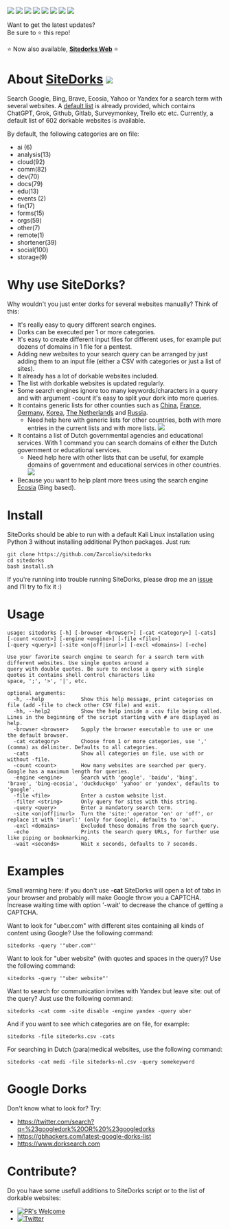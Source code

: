 ![](https://img.shields.io/github/license/Zarcolio/sitedorks) ![](https://badges.pufler.dev/visits/Zarcolio/sitedorks) ![](https://img.shields.io/github/stars/Zarcolio/sitedorks) ![](https://img.shields.io/github/forks/Zarcolio/sitedorks) ![](https://img.shields.io/github/issues/Zarcolio/sitedorks) ![](https://img.shields.io/github/issues-closed-raw/Zarcolio/sitedorks)  ![](https://img.shields.io/github/issues-pr/Zarcolio/sitedorks) ![](https://img.shields.io/github/issues-pr-closed-raw/Zarcolio/sitedorks)

Want to get the latest updates?  
Be sure to ⭐ this repo! 

⭐ Now also available, **[Sitedorks Web](https://antihacker.nl/sitedorks)** ⭐ 

# About [SiteDorks](https://github.com/Zarcolio/sitedorks) ![](https://img.shields.io/static/v1?label=&message=Help%20wanted&color=green)

Search Google, Bing, Brave, Ecosia, Yahoo or Yandex for a search term with several websites. A [default list](https://github.com/Zarcolio/sitedorks/blob/master/csv/WorldWide.csv) is already provided, which contains ChatGPT, Grok, Github, Gitlab, Surveymonkey, Trello etc etc. Currently, a default list of 602 dorkable websites is available.

By default, the following categories are on file: 

* ai (6)
* analysis(13)
* cloud(92)
* comm(82)
* dev(70)
* docs(79)
* edu(13)
* events (2)
* fin(17)
* forms(15)
* orgs(59)
* other(7)
* remote(1)
* shortener(39)
* social(100)
* storage(9)

# Why use SiteDorks?
Why wouldn't you just enter dorks for several websites manually? Think of this:
* It's really easy to query different search engines.
* Dorks can be executed per 1 or more categories.
* It's easy to create different input files for different uses, for example put dozens of domains in 1 file for a pentest.
* Adding new websites to your search query can be arranged by just adding them to an input file (either a CSV with categories or just a list of sites).
* It already has a lot of dorkable websites included.
* The list with dorkable websites is updated regularly.
* Some search engines ignore too many keywords/characters in a query and with argument -count it's easy to split your dork into more queries.
* It contains generic lists for other counties such as [China](https://github.com/Zarcolio/sitedorks/blob/master/csv/China.csv), [France](https://github.com/Zarcolio/sitedorks/blob/master/csv/France.csv), [Germany](https://github.com/Zarcolio/sitedorks/blob/master/csv/Germany.csv), [Korea](https://github.com/Zarcolio/sitedorks/blob/master/csv/Korea.csv), [The Netherlands](https://github.com/Zarcolio/sitedorks/blob/master/csv/Netherlands.csv) and [Russia](https://github.com/Zarcolio/sitedorks/blob/master/csv/Russia.csv).
  * Need help here with generic lists for other countries, both with more entries in the current lists and with more lists. ![](https://img.shields.io/static/v1?label=&message=Help%20wanted&color=green)
* It contains a list of Dutch governmental agencies and educational services. With 1 command you can search domains of either the Dutch government or educational services.
  * Need help here with other lists that can be useful, for example domains of government and educational services in other countries. ![](https://img.shields.io/static/v1?label=&message=Help%20wanted&color=green)
* Because you want to help plant more trees using the search engine [Ecosia](https://www.ecosia.org) (Bing based).

# Install
SiteDorks should be able to run with a default Kali Linux installation using Python 3 without installing additional Python packages.
Just run:
```
git clone https://github.com/Zarcolio/sitedorks
cd sitedorks
bash install.sh
```
If you're running into trouble running SiteDorks, please drop me an [issue](https://github.com/Zarcolio/sitedorks/issues) and I'll try to fix it :)

# Usage
```
usage: sitedorks [-h] [-browser <browser>] [-cat <category>] [-cats] [-count <count>] [-engine <engine>] [-file <file>]
[-query <query>] [-site <on|off|inurl>] [-excl <domains>] [-echo]

Use your favorite search engine to search for a search term with different websites. Use single quotes around a
query with double quotes. Be sure to enclose a query with single quotes it contains shell control characters like
space, ';', '>', '|', etc.

optional arguments:
  -h, --help            Show this help message, print categories on file (add -file to check other CSV file) and exit.
  -hh, --help2          Show the help inside a .csv file being called. Lines in the beginning of the script starting with # are displayed as help.
  -browser <browser>    Supply the browser executable to use or use the default browser.
  -cat <category>       Choose from 1 or more categories, use ',' (comma) as delimiter. Defaults to all categories.
  -cats                 Show all categories on file, use with or without -file.
  -count <count>        How many websites are searched per query. Google has a maximum length for queries.
  -engine <engine>      Search with 'google', 'baidu', 'bing', 'brave', 'bing-ecosia', 'duckduckgo' 'yahoo' or 'yandex', defaults to 'google'.
  -file <file>          Enter a custom website list.
  -filter <string>      Only query for sites with this string.
  -query <query>        Enter a mandatory search term.
  -site <on|off|inurl>  Turn the 'site:' operator 'on' or 'off', or replace it with 'inurl:' (only for Google), defaults to 'on'.
  -excl <domains>       Excluded these domains from the search query.
  -echo                 Prints the search query URLs, for further use like piping or bookmarking.
  -wait <seconds>       Wait x seconds, defaults to 7 seconds.
```

# Examples
Small warning here: if you don't use **-cat** SiteDorks will open a lot of tabs in your browser and probably will make Google throw you a CAPTCHA. Increase waiting time with option '-wait' to decrease the chance of getting a CAPTCHA.

Want to look for "uber.com" with different sites containing all kinds of content using Google? Use the following command:
```
sitedorks -query '"uber.com"'
```
Want to look for "uber website" (with quotes and spaces in the query)? Use the following command:
```
sitedorks -query '"uber website"'
```
Want to search for communication invites with Yandex but leave site: out of the query? Just use the following command:
```
sitedorks -cat comm -site disable -engine yandex -query uber
```
And if you  want to see which categories are on file, for example:
```
sitedorks -file sitedorks.csv -cats
```

For searching in Dutch (para)medical websites, use the following command:
```
sitedorks -cat medi -file sitedorks-nl.csv -query somekeyword
```

# Google Dorks
Don't know what to look for? 
Try:
* https://twitter.com/search?q=%23googledork%20OR%20%23googledorks
* https://gbhackers.com/latest-google-dorks-list
* https://www.dorksearch.com

# Contribute?
Do you have some usefull additions to SiteDorks script or to the list of dorkable websites:

* [![PR's Welcome](https://img.shields.io/badge/PRs-welcome-brightgreen.svg?style=flat)](https://github.com/Zarcolio/sitedorks/pulls) 
* [![Twitter](https://img.shields.io/twitter/url/https/twitter.com/zarcolio.svg?style=social&label=Contact%20me)](https://twitter.com/zarcolio)
